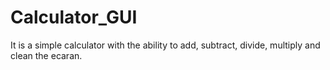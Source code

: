 # Calculator_GUI
It is a simple calculator with the ability to add, subtract, divide, multiply and clean the ecaran.

